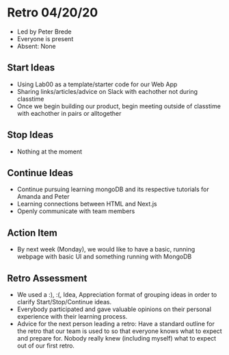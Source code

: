 # Retro 04/20/20
* Led by Peter Brede
* Everyone is present
* Absent: None

## Start Ideas
* Using Lab00 as a template/starter code for our Web App
* Sharing links/articles/advice on Slack with eachother not during classtime
* Once we begin building our product, begin meeting outside of classtime with eachother in pairs or alltogether

## Stop Ideas
* Nothing at the moment

## Continue Ideas
* Continue pursuing learning mongoDB and its respective tutorials for Amanda and Peter
* Learning connections between HTML and Next.js
* Openly communicate with team members

## Action Item
* By next week (Monday), we would like to have a basic, running webpage with basic UI and something running with MongoDB

## Retro Assessment

* We used a :), :(, Idea, Appreciation format of grouping ideas in order to clarify Start/Stop/Continue ideas.
* Everybody participated and gave valuable opinions on their personal experience with their learning process.
* Advice for the next person leading a retro: Have a standard outline for the retro that our team is used to so that everyone knows what to expect and prepare for. Nobody really knew (including myself) what to expect out of our first retro.
